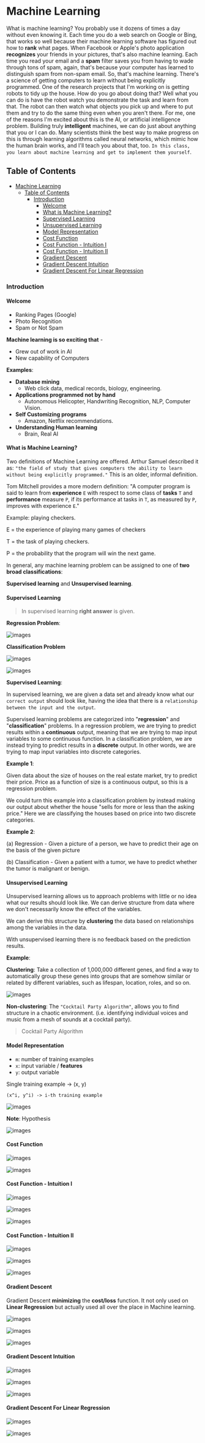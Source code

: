 # Machine Learning

What is machine learning? You probably use it dozens of times a day without even knowing it. Each time you do a web search on Google or Bing, that works so well because their machine learning software has figured out how to **rank** what pages. When Facebook or Apple's photo application **recognizes** your friends in your pictures, that's also machine learning. Each time you read your email and a **spam** filter saves you from having to wade through tons of spam, again, that's because your computer has learned to distinguish spam from non-spam email. So, that's machine learning. There's a science of getting computers to learn without being explicitly programmed. One of the research projects that I'm working on is getting robots to tidy up the house. How do you go about doing that? Well what you can do is have the robot watch you demonstrate the task and learn from that. The robot can then watch what objects you pick up and where to put them and try to do the same thing even when you aren't there. For me, one of the reasons I'm excited about this is the AI, or artificial intelligence problem. Building truly **intelligent** machines, we can do just about anything that you or I can do. Many scientists think the best way to make progress on this is through learning algorithms called neural networks, which mimic how the human brain works, and I'll teach you about that, too. `In this class, you learn about machine learning and get to implement them yourself`.

## Table of Contents

- [Machine Learning](#machine-learning)
  - [Table of Contents](#table-of-contents)
    - [Introduction](#introduction)
      - [Welcome](#welcome)
      - [What is Machine Learning?](#what-is-machine-learning)
      - [Supervised Learning](#supervised-learning)
      - [Unsupervised Learning](#unsupervised-learning)
      - [Model Representation](#model-representation)
      - [Cost Function](#cost-function)
      - [Cost Function - Intuition I](#cost-function---intuition-i)
      - [Cost Function - Intuition II](#cost-function---intuition-ii)
      - [Gradient Descent](#gradient-descent)
      - [Gradient Descent Intuition](#gradient-descent-intuition)
      - [Gradient Descent For Linear Regression](#gradient-descent-for-linear-regression)
  
### Introduction

#### Welcome

- Ranking Pages (Google)
- Photo Recognition
- Spam or Not Spam

**Machine learning is so exciting that** - 

- Grew out of work in AI
- New capability of Computers

**Examples**:

- **Database mining**
  - Web click data, medical records, biology, engineering.
- **Applications programmed not by hand**
  - Autonomous Helicopter, Handwriting Recognition, NLP, Computer Vision.
- **Self Customizing programs**
  - Amazon, Netflix recommendations.
- **Understanding Human learning**
  - Brain, Real AI 

#### What is Machine Learning?

Two definitions of Machine Learning are offered. Arthur Samuel described it as: `"the field of study that gives computers the ability to learn without being explicitly programmed."` This is an older, informal definition.

Tom Mitchell provides a more modern definition: "A computer program is said to learn from **experience** `E` with respect to some class of **tasks** `T` and **performance** measure `P`, if its performance at tasks in `T`, as measured by `P`, improves with experience `E`."

Example: playing checkers.

E = the experience of playing many games of checkers

T = the task of playing checkers.

P = the probability that the program will win the next game.

In general, any machine learning problem can be assigned to one of **two broad classifications**:

**Supervised learning** and **Unsupervised learning**.

#### Supervised Learning

> In supervised learning **right answer** is given.

**Regression Problem**:

![images](images/1.png)

**Classification Problem**

![images](images/2.png)

![images](images/3.png)

**Supervised Learning**:

In supervised learning, we are given a data set and already know what our `correct output` should look like, having the idea that there is a `relationship between the input and the output`.

Supervised learning problems are categorized into "**regression**" and "**classification**" problems. In a regression problem, we are trying to predict results within a **continuous** output, meaning that we are trying to map input variables to some continuous function. In a classification problem, we are instead trying to predict results in a **discrete** output. In other words, we are trying to map input variables into discrete categories. 

**Example 1**:

Given data about the size of houses on the real estate market, try to predict their price. Price as a function of size is a continuous output, so this is a regression problem.

We could turn this example into a classification problem by instead making our output about whether the house "sells for more or less than the asking price." Here we are classifying the houses based on price into two discrete categories.

**Example 2**:

(a) Regression - Given a picture of a person, we have to predict their age on the basis of the given picture

(b) Classification - Given a patient with a tumor, we have to predict whether the tumor is malignant or benign. 

#### Unsupervised Learning

Unsupervised learning allows us to approach problems with little or no idea what our results should look like. We can derive structure from data where we don't necessarily know the effect of the variables.

We can derive this structure by **clustering** the data based on relationships among the variables in the data.

With unsupervised learning there is no feedback based on the prediction results.

**Example**:

**Clustering**: Take a collection of 1,000,000 different genes, and find a way to automatically group these genes into groups that are somehow similar or related by different variables, such as lifespan, location, roles, and so on.

![images](images/4.png)


**Non-clustering**: The `"Cocktail Party Algorithm"`, allows you to find structure in a chaotic environment. (i.e. identifying individual voices and music from a mesh of sounds at a cocktail party).

> Cocktail Party Algorithm

#### Model Representation

- `m`: number of training examples
- `x`: input variable / **features** 
- `y`: output variable

Single training example -> (x, y) 

```text
(x^i, y^i) -> i-th training example
```

![images](images/5.png)

**Note**: Hypothesis

![images](images/6.png)

#### Cost Function

![images](images/7.png)

![images](images/8.png)

#### Cost Function - Intuition I

![images](images/9.png)

![images](images/10.png)

![images](images/11.png)

#### Cost Function - Intuition II

![images](images/12.png)

![images](images/13.png)

![images](images/14.png)

#### Gradient Descent

Gradient Descent **minimizing** the **cost/loss** function. It not only used on **Linear Regression** but actually used all over the place in Machine learning.

![images](images/16.png)

![images](images/15.png)

![images](images/17.png)

#### Gradient Descent Intuition

![images](images/18.png)

![images](images/19.png)

![images](images/20.png)

#### Gradient Descent For Linear Regression

![images](images/21.png)

![images](images/22.png)

